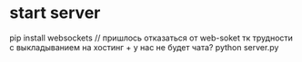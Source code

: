 # start server
pip install websockets
// пришлось отказаться от web-soket тк трудности с выкладыванием на хостинг + у нас не будет чата?
python server.py
